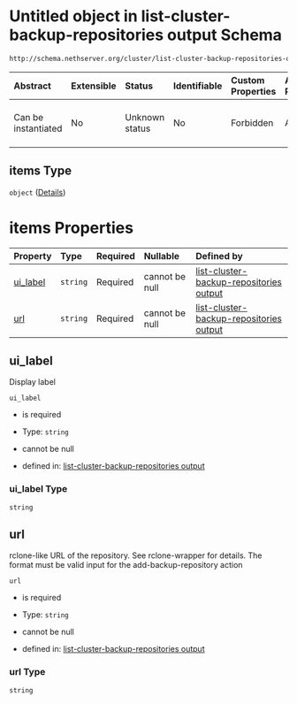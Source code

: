 # Untitled object in list-cluster-backup-repositories output Schema

```txt
http://schema.nethserver.org/cluster/list-cluster-backup-repositories-output.json#/properties/endpoints/items
```



| Abstract            | Extensible | Status         | Identifiable | Custom Properties | Additional Properties | Access Restrictions | Defined In                                                                                                                    |
| :------------------ | :--------- | :------------- | :----------- | :---------------- | :-------------------- | :------------------ | :---------------------------------------------------------------------------------------------------------------------------- |
| Can be instantiated | No         | Unknown status | No           | Forbidden         | Allowed               | none                | [list-cluster-backup-repositories-output.json\*](cluster/list-cluster-backup-repositories-output.json "open original schema") |

## items Type

`object` ([Details](list-cluster-backup-repositories-output-properties-endpoints-items.md))

# items Properties

| Property               | Type     | Required | Nullable       | Defined by                                                                                                                                                                                                                                                               |
| :--------------------- | :------- | :------- | :------------- | :----------------------------------------------------------------------------------------------------------------------------------------------------------------------------------------------------------------------------------------------------------------------- |
| [ui\_label](#ui_label) | `string` | Required | cannot be null | [list-cluster-backup-repositories output](list-cluster-backup-repositories-output-properties-endpoints-items-properties-ui_label.md "http://schema.nethserver.org/cluster/list-cluster-backup-repositories-output.json#/properties/endpoints/items/properties/ui_label") |
| [url](#url)            | `string` | Required | cannot be null | [list-cluster-backup-repositories output](list-cluster-backup-repositories-output-properties-endpoints-items-properties-url.md "http://schema.nethserver.org/cluster/list-cluster-backup-repositories-output.json#/properties/endpoints/items/properties/url")           |

## ui\_label

Display label

`ui_label`

* is required

* Type: `string`

* cannot be null

* defined in: [list-cluster-backup-repositories output](list-cluster-backup-repositories-output-properties-endpoints-items-properties-ui_label.md "http://schema.nethserver.org/cluster/list-cluster-backup-repositories-output.json#/properties/endpoints/items/properties/ui_label")

### ui\_label Type

`string`

## url

rclone-like URL of the repository. See rclone-wrapper for details. The format must be valid input for the add-backup-repository action

`url`

* is required

* Type: `string`

* cannot be null

* defined in: [list-cluster-backup-repositories output](list-cluster-backup-repositories-output-properties-endpoints-items-properties-url.md "http://schema.nethserver.org/cluster/list-cluster-backup-repositories-output.json#/properties/endpoints/items/properties/url")

### url Type

`string`
